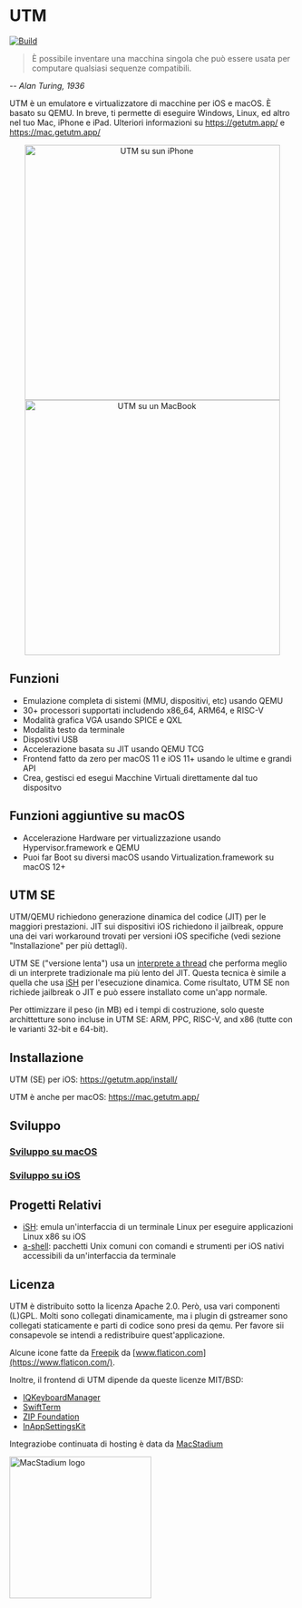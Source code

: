 #  UTM
[![Build](https://github.com/utmapp/UTM/workflows/Build/badge.svg?branch=main&event=push)][1]

> È possibile inventare una macchina singola che può essere usata per computare qualsiasi sequenze compatibili.

-- <cite>Alan Turing, 1936</cite>

UTM è un emulatore e virtualizzatore di macchine per iOS e macOS. È basato su QEMU. In breve, ti permette di eseguire Windows, Linux, ed altro nel tuo Mac, iPhone e iPad. Ulteriori informazioni su https://getutm.app/ e https://mac.getutm.app/

<p align="center">
  <img width="450px" alt="UTM su sun iPhone" src="screen.png">
  <br>
  <img width="450px" alt="UTM su un MacBook" src="screenmac.png">
</p>

## Funzioni

* Emulazione completa di sistemi (MMU, dispositivi, etc) usando QEMU
* 30+ processori supportati includendo x86_64, ARM64, e RISC-V
* Modalità grafica VGA usando SPICE e QXL
* Modalità testo da terminale
* Dispostivi USB
* Accelerazione basata su JIT usando QEMU TCG
* Frontend fatto da zero per macOS 11 e iOS 11+ usando le ultime e grandi API
* Crea, gestisci ed esegui Macchine Virtuali direttamente dal tuo dispositvo

## Funzioni aggiuntive su macOS

* Accelerazione Hardware per virtualizzazione usando Hypervisor.framework e QEMU
* Puoi far Boot su diversi macOS usando Virtualization.framework su macOS 12+

## UTM SE

UTM/QEMU richiedono generazione dinamica del codice (JIT) per le maggiori prestazioni. JIT sui dispositivi iOS richiedono il jailbreak, oppure una dei vari workaround trovati per versioni iOS specifiche (vedi sezione "Installazione" per più dettagli).

UTM SE ("versione lenta") usa un [interprete a thread][3] che performa meglio di un interprete tradizionale ma più lento del JIT. Questa tecnica è simile a quella che usa [iSH][4] per l'esecuzione dinamica. Come risultato, UTM SE non richiede jailbreak o JIT e può essere installato come un'app normale.

Per ottimizzare il peso (in MB) ed i tempi di costruzione, solo queste archittetture sono incluse in UTM SE: ARM, PPC, RISC-V, and x86 (tutte con le varianti 32-bit e 64-bit).

## Installazione

UTM (SE) per iOS: https://getutm.app/install/

UTM è anche per macOS: https://mac.getutm.app/

## Sviluppo

### [Sviluppo su macOS](Documentation/MacDevelopment.md)

### [Sviluppo su iOS](Documentation/iOSDevelopment.md)

## Progetti Relativi

* [iSH][4]: emula un'interfaccia di un terminale Linux per eseguire applicazioni Linux x86 su iOS
* [a-shell][5]: pacchetti Unix comuni con comandi e strumenti per iOS nativi accessibili da un'interfaccia da terminale

## Licenza

UTM è distribuito sotto la licenza Apache 2.0. Però, usa vari componenti (L)GPL. Molti sono collegati dinamicamente, ma i plugin di gstreamer sono collegati staticamente e parti di codice sono presi da qemu. Per favore sii consapevole se intendi a redistribuire quest'applicazione.

Alcune icone fatte da [Freepik](https://www.freepik.com) da [www.flaticon.com](https://www.flaticon.com/).

Inoltre, il frontend di UTM dipende da queste licenze MIT/BSD:

* [IQKeyboardManager](https://github.com/hackiftekhar/IQKeyboardManager)
* [SwiftTerm](https://github.com/migueldeicaza/SwiftTerm)
* [ZIP Foundation](https://github.com/weichsel/ZIPFoundation)
* [InAppSettingsKit](https://github.com/futuretap/InAppSettingsKit)

Integraziobe continuata di hosting è data da [MacStadium](https://www.macstadium.com/opensource)

[<img src="https://uploads-ssl.webflow.com/5ac3c046c82724970fc60918/5c019d917bba312af7553b49_MacStadium-developerlogo.png" alt="MacStadium logo" width="250">](https://www.macstadium.com)

  [1]: https://github.com/utmapp/UTM/actions?query=event%3Arelease+workflow%3ABuild
  [2]: screen.png
  [3]: https://github.com/ktemkin/qemu/blob/with_tcti/tcg/aarch64-tcti/README.md
  [4]: https://github.com/ish-app/ish
  [5]: https://github.com/holzschu/a-shell
